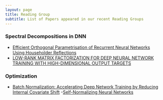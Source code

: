 ```yaml
---
layout: page
title: Reading Group
subtitle: List of Papers appeared in our recent Reading Groups
---
```

### Spectral Decompositions in DNN
- [Efficient Orthogonal Parametrisation of Recurrent Neural Networks
Using Householder Reflections](https://arxiv.org/pdf/1612.00188.pdf)
- [LOW-RANK MATRIX FACTORIZATION FOR DEEP NEURAL NETWORK
TRAINING WITH HIGH-DIMENSIONAL OUTPUT TARGETS](https://pdfs.semanticscholar.org/30a9/97d0bd5cb9d65d3603124c8c3dd3315baf40.pdf)

### Optimization
- [Batch Normalization: Accelerating Deep Network Training by Reducing
Internal Covariate Shift](http://proceedings.mlr.press/v37/ioffe15.pdf)
-[Self-Normalizing Neural Networks](http://papers.nips.cc/paper/6698-self-normalizing-neural-networks.pdf)
